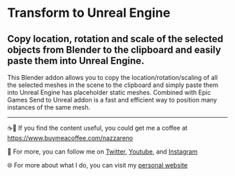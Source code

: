 # Transform to Unreal Engine
## Copy location, rotation and scale of the selected objects from Blender to the clipboard and easily paste them into Unreal Engine.

This Blender addon allows you to copy the location/rotation/scaling of all the selected meshes in the scene to the clipboard and simply paste them into Unreal Engine has placeholder static meshes. Combined with Epic Games Send to Unreal addon is a fast and efficient way to position many instances of the same mesh.

---
☕🤎 If you find the content useful, you could get me a coffee at https://www.buymeacoffee.com/nazzareno

🙏 For more, you can follow me on <a href="https://twitter.com/nazzagnl">Twitter</a>, <a href="http://www.youtube.com/c/NazzarenoGiannelliCG">Youtube</a>, and <a href="https://www.instagram.com/nazzarenogiannelli">Instagram</a>

:globe_with_meridians: For more about what I do, you can visit my [personal website](https://www.nazzarenogiannelli.com/)
